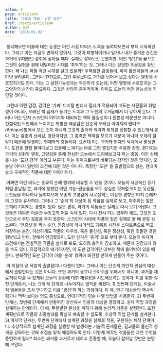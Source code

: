 ```yaml
---
value: 4
page: article04
title: "2015 메모: 낡은 도판"
href: /texts/article04
author: 오은
date: '2015-01-02'
---
```

&nbsp;생각해보면 미술에 대한 동경은 어린 시절 마티스 도록을 들여다보면서 부터 시작되었다. 그리고 이는 지금도 변하지 않아서, 그것이 퇴행적이거나 말거나 내가 즐거운 순간은 과거의 위대했던 성취에 잦아들 때다. 실제로 살아보진 못했지만, 어떤 ‘발전’을 꿈꾸고 그것의 실현을 위해 내달리던 시대를 ‘추억’하는 것. 그러나 이는 상당한 우울감을 동반한다. 왜 나는 하필 이런 시대를 살고 있을까? 무책임한 감정들이, 마치 참전자들의 ptsd 마냥 올라온다. 그러나 한편으론, 그런 우울보다도 과거를 넘어서 보고 싶다는 열정에 사로잡히기도 한다. 이는 그 실현가능성과는 무관하게 오는데, 어떤 열정에 사로잡히는 그 고양감의 순간이 중요하다. 그것은 상당히 중독적이며, 아마도 오늘의 어떤 불능성에 기인할 것이다.

&nbsp;그런데 이런 감정, 감각은 ‘가짜’ 디지털 빈티지 필터가 적용되어 떠도는 사진들의 휘발성이 아니라, 오래된 책 냄새가 풍기는 도록과 그 도판의 무거움에서 더 강하게 온다. 그러나 이는 단지 스크린의 이미지와 대비되는 책의 물질성이나 원본성 때문만은 아니다. 전설적인 도판에서 느껴지는 특별한 애상감은 단순히 오래된 이미지의 앤티크(Antique)함에서 오는 것이 아니라 그것의 출처와 맥락과 위계를 성찰할 수 있는데서 온다. 이는 일종의 신비감, 경탄이지만, 그 충격은 맥락을 모르기 때문이 아니라 오히려 잘 알기 때문에 발생하는 현재와의 충돌이다. 요컨대 이는 과거와 현재의 낙차에서 발생한다. 도판을 한참 들여다보고 있을때 느껴지는 바로 그런 즐겁지만 우울한 감정, 환기되는 과거의 성취와 열정, 고양감을 통해 한심한 오늘에서 도피해보고자 하는 충동. 이런 상태를 나는 ‘도판 감각’ 이라고 부른다. 이는 이미지로부터 비롯되는 감각인 것은 맞지만, 오늘날 이미지 일반의 조건에 대한 것은 아니다. 특정한 ‘도판’ 을 출발점으로 삼는, 현대미술과 구체적인 작품에 대한 이야기이다.

&nbsp;어쩌면 이런 태도는 종교적 순례 행위에 비유할 수 있을 것이다. 오늘의 시공에선 증기처럼 흩날릴 뿐, 과거에 행했던 어떤 기능-권능들을 모두 상실한 것처럼 보이는 유산들, 도판들을 하나하나 들여다보며 모종의 고양감에 사로잡히는 이상한 경향은 마치 순례자의 그것과 유사하다. 그러나 그 '순례’의 대상이 된 작품을 실제로 보고, 마주하는 일은 오히려 기피되는 경향이 있다. 많은 경우, 과거의 작품들은 실제로 다시 보기 어렵다. 그것들은 대부분 미술관 수장고의 어둠 속에 있다. 다시 전시 되는 경우라 해도, 그것은 도판으로서 주던 감흥을 주지 못한다. 스크린의 시대에 작품의 힘은 실제로 볼 때 곧잘 감소된다. ‘인증샷’을 찍는 순간, 인증샷이 아니더라도 기록용 사진을 스마트폰으로 찍고 저장하는 순간, 이상하게도 작품의 아우라, 혹은 물신성, 혹은 정신성, 혹은 깃들던 것은 휘발되고 만다. 앞에서 언급했듯이, 도판 감각은 ‘충격’ 으로 부터 온다. 오늘의 미디어 조건에서는 전설적인 작품을 실제로 봐도, 오히려 충격이 감소하고, 때문에 권장되지 않을 수도 있다. 직접적으로 얘기하자면, 이 도판 감각이란 대부분 책에 틀어박혀 있을 때 온다. 반복적인 도판 감각이 이를 ‘순례’ 행위에 비견할 만하게 만들어 주는 것이다.

&nbsp;이 지점이 곧 작업의 출발점이나 다름이 없다. 그러나 이는 단순히 개인적 관심의 대상에서 출발한다는 것은 아니다. 또한 과거의 옹호나 오마주를 위해서도 아니며, 과거를 재료처럼 다룰 수 있게된 오늘의 상황에 대한 재설정을 시도해보려는 것이다. 이를 위한 실천 단계로서, 나는 크게 세 단계로 나누어지는 법칙을 세웠다. 1) 첫번째 단계는, 미술사적 범본들을 조사 연구하고 이를 '광산'화 하는 과정이다. 이 때, 연구 대상들의 역사적 평가나 맥락 보다는 연도 중심으로, 연대기적인 단순 나열 방법을 사용한다. 2) 두번째 단계는, 첫번째 단계에서 만들어진 광산에서 인용의 대상을 결정하고, 실제 작업 과정을 설계하는 단계이다. 이 때, 무분별한 혼성을 피하기 위해 논리적 기준을 설정한다. 또한 계획만으로 작품의 최종형태를 확실히 예측할 수 없도록, 추상적 작업 단계를 설계한다. 3) 마지막 단계는, 두번째 단계에서 설계된 과정을 실제로 적용, 구현하는 제작 단계이다. 추상적으로 설계된 과정을 실행할 때 발생하는 기술적 문제들은, 결과물의 물신적 성격을 강화하는 것에 초점을 맞춰 해결하도록 한다. 이렇게 제작된 작품들은 과연 무엇을 증언하게 될까? 최소한 과거를 과거로서 대하고 존중할 때, 오늘이 살아날 것만은 분명해 보인다.
